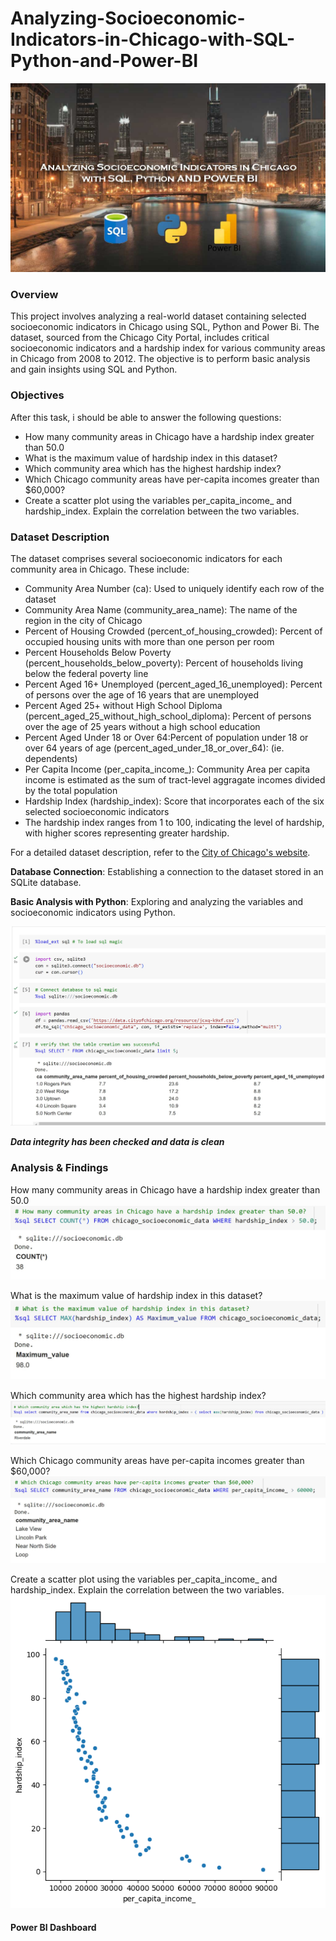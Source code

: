 # Analyzing-Socioeconomic-Indicators-in-Chicago-with-SQL-Python-and-Power-BI

![](Analyzing-Socioeconomic.jpg)

### Overview
This project involves analyzing a real-world dataset containing selected socioeconomic indicators in Chicago using SQL, Python and Power Bi. The dataset, sourced from the Chicago City Portal, includes critical socioeconomic indicators and a hardship index for various community areas in Chicago from 2008 to 2012. The objective is to perform basic analysis and gain insights using SQL and Python.

### Objectives

After this task, i should be able to answer the following questions:

- How many community areas in Chicago have a hardship index greater than 50.0
- What is the maximum value of hardship index in this dataset?
- Which community area which has the highest hardship index?
- Which Chicago community areas have per-capita incomes greater than $60,000?
- Create a scatter plot using the variables per_capita_income_ and hardship_index. Explain the correlation between the two variables.

### Dataset Description

The dataset comprises several socioeconomic indicators for each community area in Chicago. These include:

- Community Area Number (ca): Used to uniquely identify each row of the dataset
- Community Area Name (community_area_name): The name of the region in the city of Chicago
- Percent of Housing Crowded (percent_of_housing_crowded): Percent of occupied housing units with more than one person per room
- Percent Households Below Poverty (percent_households_below_poverty): Percent of households living below the federal poverty line
- Percent Aged 16+ Unemployed (percent_aged_16_unemployed): Percent of persons over the age of 16 years that are unemployed
- Percent Aged 25+ without High School Diploma (percent_aged_25_without_high_school_diploma): Percent of persons over the age of 25 years without a high school education
- Percent Aged Under 18 or Over 64:Percent of population under 18 or over 64 years of age (percent_aged_under_18_or_over_64): (ie. dependents)
- Per Capita Income (per_capita_income_): Community Area per capita income is estimated as the sum of tract-level aggragate incomes divided by the total population
- Hardship Index (hardship_index): Score that incorporates each of the six selected socioeconomic indicators
- The hardship index ranges from 1 to 100, indicating the level of hardship, with higher scores representing greater hardship.

For a detailed dataset description, refer to the [City of Chicago's website](https://data.cityofchicago.org/Health-Human-Services/Census-Data-Selected-socioeconomic-indicators-in-C/kn9c-c2s2?utm_medium=Exinfluencer&utm_source=Exinfluencer&utm_content=000026UJ&utm_term=10006555&utm_id=NA-SkillsNetwork-Channel-SkillsNetworkCoursesIBMDeveloperSkillsNetworkDB0201ENSkillsNetwork20127838-2021-01-01).

**Database Connection**: Establishing a connection to the dataset stored in an SQLite database.

**Basic Analysis with Python**: Exploring and analyzing the variables and socioeconomic indicators using Python.

![](overview.JPG)

***Data integrity has been checked and data is clean***

### Analysis & Findings

How many community areas in Chicago have a hardship index greater than 50.0
![](q1.JPG)

What is the maximum value of hardship index in this dataset?
![](q2.JPG)

Which community area which has the highest hardship index?
![](q3.JPG)

Which Chicago community areas have per-capita incomes greater than $60,000?
![](q4.JPG)

Create a scatter plot using the variables per_capita_income_ and hardship_index. Explain the correlation between the two variables.
![](q5.png)

#### Power BI Dashboard





